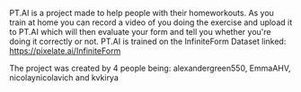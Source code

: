 PT.AI is a project made to help people with their homeworkouts. 
As you train at home you can record a video of you doing the exercise and upload it to PT.AI which will then evaluate your form and tell you whether you're doing it correctly or not.
PT.AI is trained on the InfiniteForm Dataset linked: https://pixelate.ai/InfiniteForm

The project was created by 4 people being: alexandergreen550, EmmaAHV, nicolaynicolavich and kvkirya
